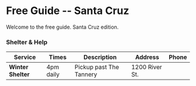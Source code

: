 # Free Guide -- Santa Cruz

Welcome to the free guide. Santa Cruz edition.

### Shelter & Help

Service | Times | Description | Address | Phone
--------|-------|-------------|---------|------
**Winter Shelter** | 4pm daily | Pickup past The Tannery | 1200 River St.

